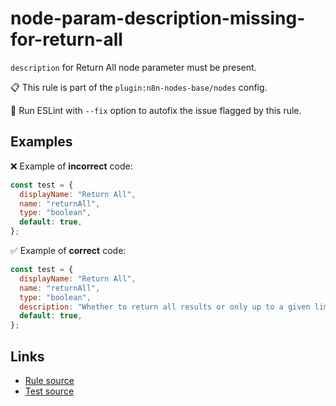 [//]: # "File generated from a template. Do not edit this file directly."

# node-param-description-missing-for-return-all

`description` for Return All node parameter must be present.

📋 This rule is part of the `plugin:n8n-nodes-base/nodes` config.

🔧 Run ESLint with `--fix` option to autofix the issue flagged by this rule.

## Examples

❌ Example of **incorrect** code:

```js
const test = {
  displayName: "Return All",
  name: "returnAll",
  type: "boolean",
  default: true,
};
```

✅ Example of **correct** code:

```js
const test = {
  displayName: "Return All",
  name: "returnAll",
  type: "boolean",
  description: "Whether to return all results or only up to a given limit",
  default: true,
};
```

## Links

- [Rule source](../../lib/rules/node-param-description-missing-for-return-all.ts)
- [Test source](../../tests/node-param-description-missing-for-return-all.test.ts)

